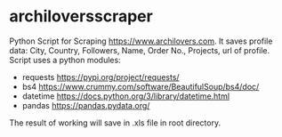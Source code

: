 # archiloversscraper
Python Script for Scraping https://www.archilovers.com. It saves profile data: City, Country, Followers, Name, Order No.,	Projects, url of profile. 
Script uses a python modules: 
* requests https://pypi.org/project/requests/
* bs4 https://www.crummy.com/software/BeautifulSoup/bs4/doc/
* datetime https://docs.python.org/3/library/datetime.html
* pandas https://pandas.pydata.org/

The result of working will save in .xls file in root directory.
